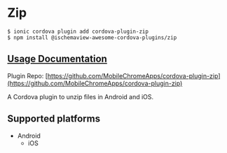 # Zip

```
$ ionic cordova plugin add cordova-plugin-zip
$ npm install @ischemaview-awesome-cordova-plugins/zip
```

## [Usage Documentation](https://danielsogl.gitbook.io/awesome-cordova-plugins/plugins/zip/)

Plugin Repo: [https://github.com/MobileChromeApps/cordova-plugin-zip](https://github.com/MobileChromeApps/cordova-plugin-zip)

A Cordova plugin to unzip files in Android and iOS.

## Supported platforms

- Android
  - iOS
  


